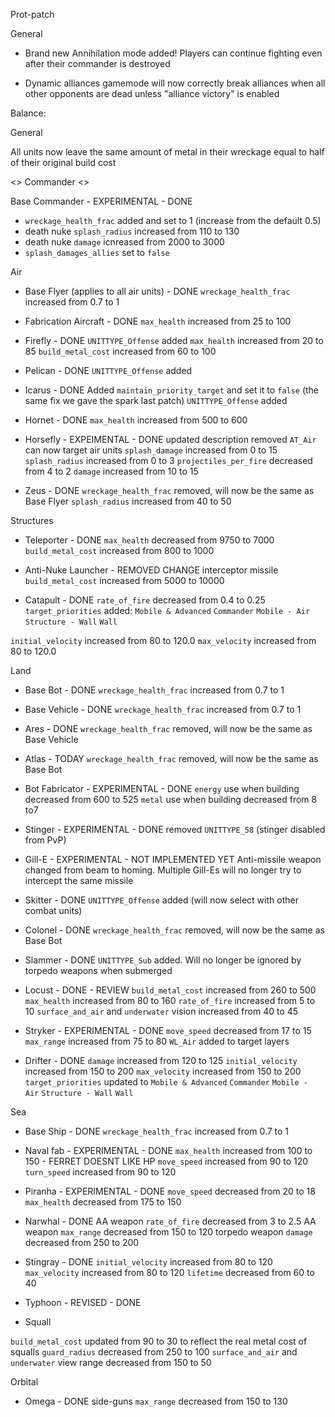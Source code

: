 Prot-patch




General

- Brand new Annihilation mode added! Players can continue fighting even after their commander is destroyed

- Dynamic alliances gamemode will now correctly break alliances when all other opponents are dead unless "alliance victory" is enabled







Balance:


General

All units now leave the same amount of metal in their wreckage equal to half of their original build cost




<> Commander <>

Base Commander - EXPERIMENTAL - DONE
- `wreckage_health_frac` added and set to 1 (increase from the default 0.5)
- death nuke `splash_radius` increased from 110 to 130
- death nuke `damage` icnreased from 2000 to 3000
- `splash_damages_allies` set to `false`



Air

- Base Flyer (applies to all air units) - DONE
`wreckage_health_frac` increased from 0.7 to 1


- Fabrication Aircraft - DONE
`max_health` increased from 25 to 100


- Firefly - DONE
`UNITTYPE_Offense` added
`max_health` increased from 20 to 85
`build_metal_cost` increased from 60 to 100 


- Pelican - DONE
`UNITTYPE_Offense` added


- Icarus - DONE
Added `maintain_priority_target` and set it to `false` (the same fix we gave the spark last patch)
`UNITTYPE_Offense` added


- Hornet - DONE
`max_health` increased from 500 to 600


- Horsefly - EXPEIMENTAL - DONE
updated description
removed `AT_Air` 
can now target air units
`splash_damage` increased from 0 to 15
`splash_radius` increased from 0 to 3
`projectiles_per_fire` decreased from 4 to 2
`damage` increased from 10 to 15


- Zeus - DONE
`wreckage_health_frac` removed, will now be the same as Base Flyer
`splash_radius` increased from 40 to 50




Structures

- Teleporter - DONE
`max_health` decreased from 9750 to 7000    
`build_metal_cost` increased from 800 to 1000


- Anti-Nuke Launcher - REMOVED CHANGE
interceptor missile `build_metal_cost` increased from 5000 to 10000


- Catapult - DONE
`rate_of_fire` decreased from 0.4 to 0.25
`target_priorities` added:
    `Mobile & Advanced`
    `Commander`
    `Mobile - Air`
    `Structure - Wall`
    `Wall`

`initial_velocity` increased from 80 to 120.0
`max_velocity` increased from 80 to 120.0



Land

- Base Bot - DONE
`wreckage_health_frac` increased from 0.7 to 1

- Base Vehicle - DONE
`wreckage_health_frac` increased from 0.7 to 1

- Ares - DONE
`wreckage_health_frac` removed, will now be the same as Base Vehicle

- Atlas - TODAY
`wreckage_health_frac` removed, will now be the same as Base Bot


- Bot Fabricator - EXPERIMENTAL - DONE
`energy` use when building decreased from 600 to 525
`metal` use when building decreased from 8 to7

- Stinger - EXPERIMENTAL - DONE
removed `UNITTYPE_58` (stinger disabled from PvP)

- Gill-E - EXPERIMENTAL - NOT IMPLEMENTED YET
Anti-missile weapon changed from beam to homing. Multiple Gill-Es will no longer try to intercept the same missile


- Skitter - DONE
`UNITTYPE_Offense` added (will now select with other combat units)

- Colonel - DONE
`wreckage_health_frac` removed, will now be the same as Base Bot

- Slammer - DONE
`UNITTYPE_Sub` added. Will no longer be ignored by torpedo weapons when submerged

- Locust - DONE - REVIEW
`build_metal_cost` increased from 260 to 500
`max_health` increased from 80 to 160
`rate_of_fire` increased from 5 to 10
`surface_and_air` and `underwater` vision increased from 40 to 45


- Stryker - EXPERIMENTAL - DONE
`move_speed` decreased from 17 to 15
`max_range` increased from 75 to 80
`WL_Air` added to target layers


- Drifter - DONE
`damage` increased from 120 to 125
`initial_velocity` increased from 150 to 200
`max_velocity` increased from 150 to 200
`target_priorities` updated to
    `Mobile & Advanced`
    `Commander`
    `Mobile - Air`
    `Structure - Wall`
    `Wall`



Sea

 - Base Ship - DONE
`wreckage_health_frac` increased from 0.7 to 1



- Naval fab - EXPERIMENTAL - DONE
`max_health` increased from 100 to 150 - FERRET DOESNT LIKE HP
`move_speed` increased from 90 to 120
`turn_speed` increased from 90 to 120



- Piranha - EXPERIMENTAL - DONE
`move_speed` decreased from 20 to 18
`max_health` decreased from 175 to 150



- Narwhal - DONE
AA weapon `rate_of_fire` decreased from 3 to 2.5
AA weapon `max_range` decreased from 150 to 120
torpedo weapon `damage` decreased from 250 to 200


- Stingray - DONE
`initial_velocity` increased from 80 to 120
`max_velocity` increased from 80 to 120
`lifetime` decreased from 60 to 40




- Typhoon - REVISED - DONE

- Squall

`build_metal_cost` updated from 90 to 30 to reflect the real metal cost of squalls
`guard_radius` decreased from 250 to 100
`surface_and_air` and `underwater` view range decreased from 150 to 50




Orbital

- Omega - DONE
side-guns `max_range` decreased from 150 to 130